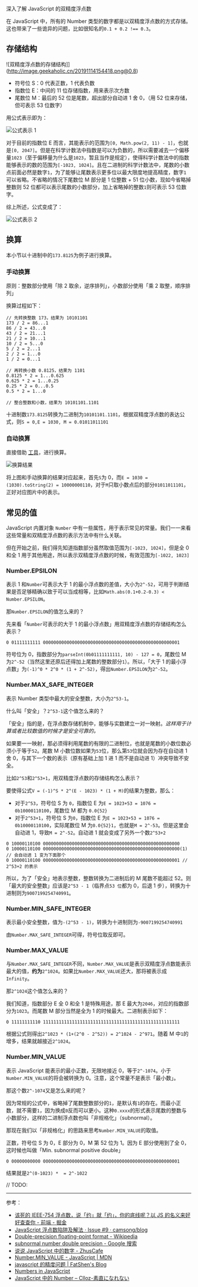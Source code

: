 深入了解 JavaScript 的双精度浮点数

在 JavaScript 中，所有的 Number 类型的数字都是以双精度浮点数的方式存储。这也带来了一些诡异的问题，比如很知名的`0.1 + 0.2 !== 0.3`。

## 存储结构

![双精度浮点数的存储结构]](http://image.geekaholic.cn/20191114154418.png@0.8)

- 符号位 S：0 代表正数，1 代表负数
- 指数位 E：中间的 11 位存储指数，用来表示次方数
- 尾数位 M：最后的 52 位是尾数，超出部分自动进 1 舍 0，（用 52 位来存储，但可表示 53 位数字）

用公式表示即为：

![公式表示 1](http://image.geekaholic.cn/20191114154505.png@0.8)

对于目前的指数位 E 而言，其能表示的范围为`[0, Math.pow(2, 11) - 1]`，也就是`[0, 2047]`。但是在科学计数法中指数是可以为负数的，所以需要减去一个偏移量`1023`（至于偏移量为什么是`1023`，暂且当作是规定），使得科学计数法中的指数能够表示的数的范围为`[-1023, 1024]`。且在二进制的科学计数法中，尾数的小数点前面必然是数字`1`，为了能够让尾数表示更多位以最大限度地提高精度，数字`1`可以省略。不省略的情况下尾数位 M 部分是 1 位整数 + 51 位小数，现如今省略掉整数则 52 位都可以表示尾数的小数部分，加上省略掉的整数`1`则可表示 53 位数字。

综上所述，公式变成了：

![公式表示 2](http://image.geekaholic.cn/20191114160844.png@0.8)

## 换算

本小节以十进制中的`173.8125`为例子进行换算。

### 手动换算

原则：整数部分使用「除 2 取余，逆序排列」，小数部分使用「乘 2 取整，顺序排列」

换算过程如下：

```plain
// 先转换整数 173，结果为 10101101
173 / 2 = 86...1
86 / 2 = 43...0
43 / 2 = 21...1
21 / 2 = 10...1
10 / 2 = 5...0
5 / 2 = 2...1
2 / 2 = 1...0
1 / 2 = 0...1

// 再转换小数 0.8125，结果为 1101
0.8125 * 2 = 1...0.625
0.625 * 2 = 1...0.25
0.25 * 2 = 0...0.5
0.5 * 2 = 1...0

// 整合整数和小数，结果为 10101101.1101
```

十进制数`173.8125`转换为二进制为`10101101.1101`，根据双精度浮点数的表达公式，则`S = 0,E = 1030, M = 0.01011011101`

### 自动换算

直接借助 [工具](http://www.binaryconvert.com/convert_double.html)，进行换算。

![换算结果](http://image.geekaholic.cn/20191114165534.png@0.8)

将上图和手动换算的结果对应起来，首先`S`为 0，而`E = 1030 = (1030).toString(2) = 10000000110`，对于`M`只取小数点后的部分`01011011101`，正好对应图片中的表示。

## 常见的值

JavaScript 内置对象 `Number` 中有一些属性，用于表示常见的常量。我们一一来看这些常量和双精度浮点数的表示方法中有什么关联。

但在开始之前，我们得先知道指数部分虽然取值范围为`[-1023, 1024]`，但是全 0 和全 1 用于其他用途，所以表示双精度浮点数的时候，有效范围为`[-1022, 1023]`

### Number.EPSILON

表示 1 和`Number`可表示大于 1 的最小浮点数的差值，大小为`2^-52`，可用于判断结果是否足够精确以致于可以当成相等，比如`Math.abs(0.1+0.2-0.3) < Number.EPSILON`。

那`Number.EPSILON`的值怎么来的？

先来看「`Number`可表示的大于 1 的最小浮点数」用双精度浮点数的存储结构怎么表示？

```plain
0 01111111111 0000000000000000000000000000000000000000000000000001
```

符号位为 0，指数部分为`parseInt(0b01111111111, 10) - 127 = 0`，尾数位 M 为`2^-52`（当然这里还原后还得加上尾数的整数部分`1`）。所以，「大于 1 的最小浮点数」为`(-1)^0 * 2^0 * (1 + 2^-52)`，得出`Number.EPSILON`为`2^-52`。

### Number.MAX_SAFE_INTEGER

表示 Number 类型中最大的安全整数，大小为`2^53-1`。

什么叫「安全」？`2^53-1`这个值怎么来的？

「安全」指的是，在浮点数存储机制中，能够与实数建立一对一映射。_这样用于计算或者比较数值的时候才是安全可靠的。_

如果要一一映射，那必须得利用尾数的有限的二进制位，也就是尾数的小数位数必须小于等于`52`。尾数 M 小数位数如果为`53`位，那么第`53`位就会因为存在自动进 1 舍 0，与其下一个数的表示（原有基础上加 1 进 1 而不是自动进 1）冲突导致不安全。

比如`2^53`和`2^53+1`，用双精度浮点数的存储结构怎么表示？

要使得公式`V = (-1)^S * 2^(E - 1023) * (1 + M)`的结果为整数，那么：

- 对于`2^53`，符号位 S 为 `0`，指数位 E 为`E = 1023+53 = 1076 = 0b10000110100`，尾数位 M 都为 `0.0{52}`
- 对于`2^53+1`，符号位 S 为`0`，指数位 E 为`E = 1023+53 = 1076 = 0b10000110100`，实际尾数位 M 为`0.0{52}1`，也就是`M = 2^-53`。但是这里会自动进 1，导致`M = 2^-52`。自动进 1 就会变成了另外一个数`2^53+2`

```plain
0 10000110100 0000000000000000000000000000000000000000000000000000
0 10000110100 0000000000000000000000000000000000000000000000000000(1) // 会自动进 1 变为下面那个
0 10000110100 0000000000000000000000000000000000000000000000000001 // 2^53+2 的表示
```

所以，为了「安全」地表示整数，整数转换为二进制后的 M 尾数不能超过 52。则「最大的安全整数」应该是`2^53 - 1`（临界点`53 位`都为 0，后退 1 步），转换为十进制则为`9007199254740991`。

### Number.MIN_SAFE_INTEGER

表示最小安全整数，值为`-(2^53 - 1)`，转换为十进制则为`-9007199254740991`

由`Number.MAX_SAFE_INTEGER`可得，符号位取反即可。

### Number.MAX_VALUE

与`Number.MAX_SAFE_INTEGER`不同，`Number.MAX_VALUE`是表示双精度浮点数能表示最大的值，**约为**`2^1024`。如果比`Number.MAX_VALUE`还大，那将被表示成`Infinity`。

那`2^1024`这个值怎么来的？

我们知道，指数部分 E 全 0 和全 1 是特殊用途，那 E 最大为`2046`，对应的指数部分为`1023`。而尾数 M 部分当然是全为 1 的时候最大。二进制表示如下：

```plain
0 11111111110 1111111111111111111111111111111111111111111111111111
```

根据公式则得出`2^1023 * (1+(2^0 - 2^52)) = 2^1024 - 2^971`。随着 M 中`1`的增多，结果就越接近`2^1024`。

### Number.MIN_VALUE

表示 JavaScript 能表示的最小正数，无限地接近 0，等于`2^-1074`。小于`Number.MIN_VALUE`的将会被转换为 0。注意，这个常量不是表示「最小数」。

那这个数`2^-1074`又是怎么来的呢？

因为常规的公式中，省略掉了尾数整数部分的`1`，是默认有`1`的存在。而最小正数，就不需要`1`，因为换成`0`反而可以更小。这种`0.xxxx`的形式表示尾数的整数与小数部分，这样的二进制浮点数也叫「非规格化」（subnormal）。

那现在我们以「非规格化」的思路来思考`Number.MIN_VALUE`的取值。

正数，符号位 S 为 0，E 部分为 0，M 第 52 位为 1。因为 E 部分使用到了全 0，这时候也叫做「Min. subnormal positive double」

```plain
0 00000000000 0000000000000000000000000000000000000000000000000001
```

结果就是`2^(0-1023) *  = 2^-1022`

// TODO:

---

参考：

* [该死的 IEEE-754 浮点数，说「约」就「约」，你的底线呢？以 JS 的名义来好好查查你 - 前端 - 掘金](https://juejin.im/entry/58f484af570c350056410bc8)
* [JavaScript 浮点数陷阱及解法 · Issue #9 · camsong/blog](https://github.com/camsong/blog/issues/9)
* [Double-precision floating-point format - Wikipedia](https://en.wikipedia.org/wiki/Double-precision_floating-point_format#cite_note-whyieee-1)
* [subnormal number double precision - Google 搜索](https://www.google.com/search?newwindow=1&sxsrf=ACYBGNQos_1qIrIO8J5IKQO8l0aECyb0zA%3A1573736453371&ei=BVDNXY2mFqS1mAXO9quYDw&q=subnormal+number+double+precision&oq=subnormal+double+&gs_l=psy-ab.3.0.0i8i30l3.838923.850658..853895...2.0..0.100.1048.11j1......0....1j2..gws-wiz.......0i203j0i30j0i10i30j0i5i30j0i8i10i30j0i10.AMR50EfVLf8)
* [说说 JavaScript 中的数字 - ZhusCafe](https://zhuscat.com/posts/javascript-number)
* [Number.MIN_VALUE - JavaScript | MDN](https://developer.mozilla.org/en-US/docs/Web/JavaScript/Reference/Global_Objects/Number/MIN_VALUE)
* [javascript 的精度问题 | FatShen's Blog](https://fatshen3.cn/2018/05/29/javascript-float/)
* [Numbers in JavaScript](http://jser.it/blog/2014/07/07/numbers-in-javascript/)
* [JavaScript 中的 Number – Clloz-素直になれない](https://www.clloz.com/programming/front-end/js/2019/06/11/javascript-number/)
